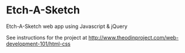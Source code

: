 # Etch-A-Sketch
Etch-A-Sketch web app using Javascript &amp; jQuery

See instructions for the project at http://www.theodinproject.com/web-development-101/html-css